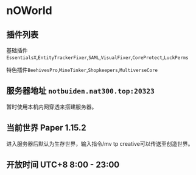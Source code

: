 # nOWorld

## 插件列表
基础插件`EssentialsX`,`EntityTrackerFixer`,`SAML`,`VisualFixer`,`CoreProtect`,`LuckPerms`

特色插件`BeehivesPro`,`MineTinker`,`Shopkeepers`,`MultiverseCore`

## 服务器地址 `notbuiden.nat300.top:20323`
暂时使用本机内网穿透来搭建服务器。

## 当前世界 Paper 1.15.2
进入服务器后默认为生存世界，输入指令/mv tp creative可以传送至创造世界。

## 开放时间 UTC+8 8:00 - 23:00